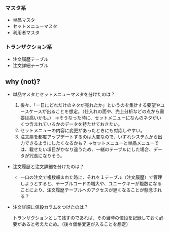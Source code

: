 ### マスタ系
- 単品マスタ
- セットメニューマスタ
- 利用者マスタ

### トランザクション系
- 注文履歴テーブル
- 注文詳細テーブル

## why (not)?
- 単品マスタとセットメニューマスタを分けたのは？
    1. 後々、「一日にどれだけのネタが売れたか」というのを集計する要望やユースケースが出ることを想定。（仕入れの面や、売上分析などの点から需要は高いかも。）
    →そうなった時に、セットメニューになんのネタがいくつ含まれているかのデータを持たせておきたい。
    2. セットメニューの内容に変更があったときにも対応しやすい。
    3. 注文票を都度アップデートするのは大変なので、いずれシステムから出力できるようにしたくなるかも？
    →セットメニューと単品メニューでは、載せたい項目がかなり違うため、一緒のテーブルにした場合、データが冗長になりそう。
- 注文履歴と注文詳細を分けたのは？
    - 一口の注文で複数頼まれた時に、それを１テーブル（注文履歴）で管理しようとすると、テーブルコードの増大や、ユニークキーが複数になることにより、注文履歴テーブルへのアクセスが遅くなることが懸念される？
- 注文詳細に値段カラムをつけたのは？
    
    トランザクションとして残すのであれば、その当時の値段を記録しておく必要があると考えたため。（後々価格変更が入ることを想定）